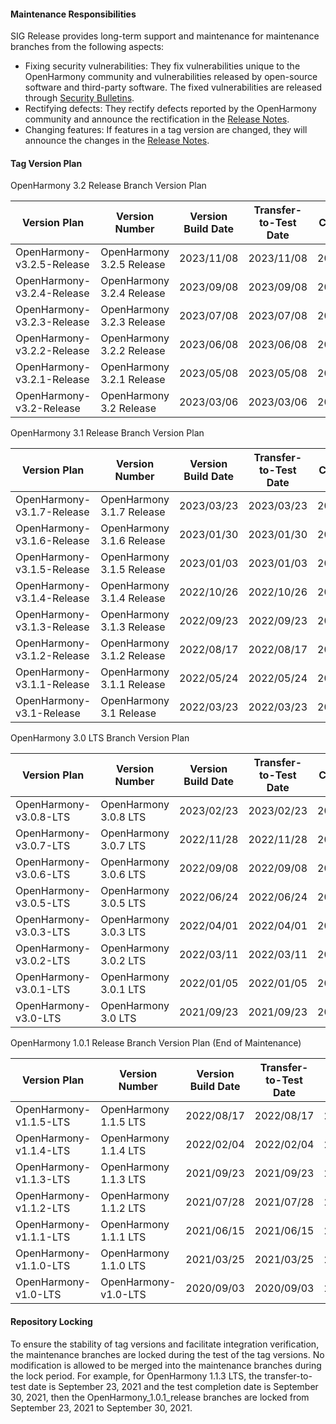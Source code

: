 #### Maintenance Responsibilities

SIG Release provides long-term support and maintenance for maintenance branches from the following aspects:

- Fixing security vulnerabilities: They fix vulnerabilities unique to the OpenHarmony community and vulnerabilities released by open-source software and third-party software. The fixed vulnerabilities are released through [Security Bulletins](https://gitee.com/openharmony/security/blob/master/en/security-disclosure/README.md).
- Rectifying defects: They rectify defects reported by the OpenHarmony community and announce the rectification in the [Release Notes](https://gitee.com/openharmony/docs/tree/master/en/release-notes).
- Changing features: If features in a tag version are changed, they will announce the changes in the [Release Notes](https://gitee.com/openharmony/docs/tree/master/zh-cn/release-notes).

#### Tag Version Plan

OpenHarmony 3.2 Release Branch Version Plan

| Version Plan                  | Version Number                   | Version Build Date| Transfer-to-Test Date| Test Completion Date| Status  |
| -------------------------- | ------------------------- | ------------ | ---------- | ------------ | ------ |
| OpenHarmony-v3.2.5-Release | OpenHarmony 3.2.5 Release | 2023/11/08   | 2023/11/08 | 2023/11/15   | Planned|
| OpenHarmony-v3.2.4-Release | OpenHarmony 3.2.4 Release | 2023/09/08   | 2023/09/08 | 2023/09/15   | Planned|
| OpenHarmony-v3.2.3-Release| OpenHarmony 3.2.3 Release| 2023/07/08   | 2023/07/08 | 2023/07/15   | Planned|
| OpenHarmony-v3.2.2-Release| OpenHarmony 3.2.2 Release| 2023/06/08   | 2023/06/08 | 2023/06/15   | Planned|
| OpenHarmony-v3.2.1-Release| OpenHarmony 3.2.1 Release| 2023/05/08   | 2023/05/08 | 2023/05/15   | Releasing|
| OpenHarmony-v3.2-Release  | OpenHarmony 3.2 Release  | 2023/03/06   | 2023/03/06 | 2023/03/13   | Released|

OpenHarmony 3.1 Release Branch Version Plan

| Version Plan                  | Version Number                   | Version Build Date| Transfer-to-Test Date| Test Completion Date| Status  |
| -------------------------- | ------------------------- | ------------ | ---------- | ------------ | ------ |
| OpenHarmony-v3.1.7-Release| OpenHarmony 3.1.7 Release| 2023/03/23   | 2023/03/23 | 2023/03/30   | Released|
| OpenHarmony-v3.1.6-Release| OpenHarmony 3.1.6 Release| 2023/01/30   | 2023/01/30 | 2023/02/06   | Released|
| OpenHarmony-v3.1.5-Release| OpenHarmony 3.1.5 Release| 2023/01/03   | 2023/01/03 | 2023/01/10   | Released|
| OpenHarmony-v3.1.4-Release| OpenHarmony 3.1.4 Release| 2022/10/26   | 2022/10/26 | 2022/11/02   | Released|
| OpenHarmony-v3.1.3-Release| OpenHarmony 3.1.3 Release| 2022/09/23   | 2022/09/23 | 2022/09/30   | Released|
| OpenHarmony-v3.1.2-Release| OpenHarmony 3.1.2 Release| 2022/08/17   | 2022/08/17 | 2022/08/24   | Released|
| OpenHarmony-v3.1.1-Release| OpenHarmony 3.1.1 Release| 2022/05/24   | 2022/05/24 | 2022/05/31   | Released|
| OpenHarmony-v3.1-Release  | OpenHarmony 3.1 Release  | 2022/03/23   | 2022/03/23 | 2022/03/30   | Released|

OpenHarmony 3.0 LTS Branch Version Plan

| Version Plan              | Version Number               | Version Build Date| Transfer-to-Test Date| Test Completion Date| Status  |
| ---------------------- | --------------------- | ------------ | ---------- | ------------ | ------ |
| OpenHarmony-v3.0.8-LTS| OpenHarmony 3.0.8 LTS| 2023/02/23   | 2023/02/23 | 2023/03/03   | Released|
| OpenHarmony-v3.0.7-LTS| OpenHarmony 3.0.7 LTS| 2022/11/28   | 2022/11/28 | 2022/12/05   | Released|
| OpenHarmony-v3.0.6-LTS| OpenHarmony 3.0.6 LTS| 2022/09/08   | 2022/09/08 | 2022/09/15   | Released|
| OpenHarmony-v3.0.5-LTS| OpenHarmony 3.0.5 LTS| 2022/06/24   | 2022/06/24 | 2022/07/01   | Released|
| OpenHarmony-v3.0.3-LTS| OpenHarmony 3.0.3 LTS| 2022/04/01   | 2022/04/01 | 2022/04/08   | Released|
| OpenHarmony-v3.0.2-LTS| OpenHarmony 3.0.2 LTS| 2022/03/11   | 2022/03/11 | 2022/03/18   | Released|
| OpenHarmony-v3.0.1-LTS| OpenHarmony 3.0.1 LTS| 2022/01/05   | 2022/01/05 | 2022/01/12   | Released|
| OpenHarmony-v3.0-LTS  | OpenHarmony 3.0 LTS  | 2021/09/23   | 2021/09/23 | 2021/09/30   | Released|

OpenHarmony 1.0.1 Release Branch Version Plan (End of Maintenance)

| Version Plan              | Version Number               | Version Build Date| Transfer-to-Test Date| Test Completion Date| Status  |
| ---------------------- | --------------------- | ------------ | ---------- | ------------ | ------ |
| OpenHarmony-v1.1.5-LTS| OpenHarmony 1.1.5 LTS| 2022/08/17   | 2022/08/17 | 2022/08/24   | Released|
| OpenHarmony-v1.1.4-LTS| OpenHarmony 1.1.4 LTS| 2022/02/04   | 2022/02/04 | 2022/02/11   | Released|
| OpenHarmony-v1.1.3-LTS| OpenHarmony 1.1.3 LTS| 2021/09/23   | 2021/09/23 | 2021/09/30   | Released|
| OpenHarmony-v1.1.2-LTS| OpenHarmony 1.1.2 LTS| 2021/07/28   | 2021/07/28 | 2021/08/04   | Released|
| OpenHarmony-v1.1.1-LTS| OpenHarmony 1.1.1 LTS| 2021/06/15   | 2021/06/15 | 2021/06/22   | Released|
| OpenHarmony-v1.1.0-LTS| OpenHarmony 1.1.0 LTS| 2021/03/25   | 2021/03/25 | 2021/04/01   | Released|
| OpenHarmony-v1.0-LTS  | OpenHarmony-v1.0-LTS | 2020/09/03   | 2020/09/03 | 2020/09/10   | Released|



#### Repository Locking

To ensure the stability of tag versions and facilitate integration verification, the maintenance branches are locked during the test of the tag versions. No modification is allowed to be merged into the maintenance branches during the lock period. For example, for OpenHarmony 1.1.3 LTS, the transfer-to-test date is September 23, 2021 and the test completion date is September 30, 2021, then the OpenHarmony_1.0.1_release branches are locked from September 23, 2021 to September 30, 2021.
